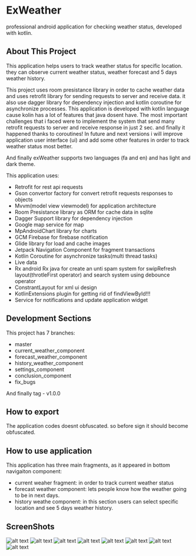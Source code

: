 # ExWeather

professional android application for checking weather status, developed with kotlin.

## About This Project

This application helps users to track weather status for specific location. they can observe current weather status, weather
forecast and 5 days weather history.

This project uses room presistance library in order to cache weather data and uses retrofit library for sending requests to server and receive data. it also use dagger library for dependency injection and kotlin coroutine for asynchronize processes.
This application is developed with kotlin language cause kolin has a lot of features that java dosent have.
The most important challenges that i faced were to implement the system that send many retrofit requests to server and receive response in just 2 sec. and finally it happened thanks to coroutines!
In future and next versions i will improve application user interface (ui) and add some other features in order to track weather status most better.

And finally exWeather supports two languages (fa and en) and has light and dark theme.

This application uses:
- Retrofit for rest api requests
- Gson convertor factory for convert retrofit requests responses to objects
- Mvvm(model view viewmodel) for application architecture
- Room Presistance library as ORM for cache data in sqlite
- Dagger Support library for dependency injection
- Google map service for map
- MpAndroidChart library for charts
- GCM Firebase for firebase notification
- Glide library for load and cache images
- Jetpack Navigation Component for fragment transactions
- Kotlin Coroutine for asynchronize tasks(multi thread tasks)
- Live data
- Rx android Rx java for create an unti spam system for swipRefresh layout(throtleFirst operator) and search system using debounce operator
- ConstrantLayout for xml ui design
- KotlinExtensions plugin for getting rid of findViewById!!!
- Service for notifications and update application widget

## Development Sections

This project has 7 branches:
- master
- current_weather_component
- forecast_weather_component
- history_weather_component
- settings_component
- conclusion_component
- fix_bugs

And finally tag - v1.0.0

## How to export

The application codes doesnt obfuscated. so before sign it should become obfuscated.

## How to use application

This application has three main fragments, as it appeared in bottom navigaiton component:
- current weaher fragment: in order to track current weather status
- forecast weather component: lets people know how the weather going to be in next days.
- history weathe component: in this section users can select specific location and see 5 days weather history.

## ScreenShots

![alt text](https://www.linkpicture.com/q/Screenshot_20220222-105138.png)  ![alt text](https://www.linkpicture.com/q/Screenshot_20220222-105254.png)  ![alt text](https://www.linkpicture.com/q/Screenshot_20220222-105311.png)  ![alt text](https://www.linkpicture.com/q/Screenshot_20220222-105321.png)  ![alt text](https://www.linkpicture.com/q/Screenshot_20220222-105326.png)  ![alt text](https://www.linkpicture.com/q/Screenshot_20220222-105411.png)  ![alt text](https://www.linkpicture.com/q/Screenshot_20220222-105433.png)  ![alt text](https://www.linkpicture.com/q/Screenshot_20220222-105445.png)

